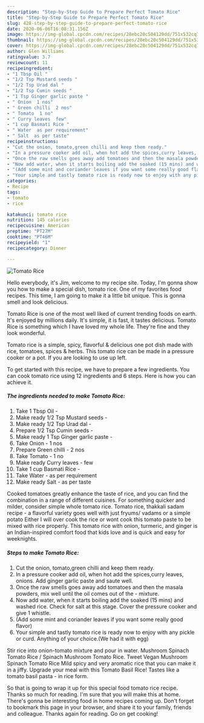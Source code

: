 ```yaml
---
description: "Step-by-Step Guide to Prepare Perfect Tomato Rice"
title: "Step-by-Step Guide to Prepare Perfect Tomato Rice"
slug: 428-step-by-step-guide-to-prepare-perfect-tomato-rice
date: 2020-06-06T16:08:31.156Z
image: https://img-global.cpcdn.com/recipes/28ebc20c504129dd/751x532cq70/tomato-rice-recipe-main-photo.jpg
thumbnail: https://img-global.cpcdn.com/recipes/28ebc20c504129dd/751x532cq70/tomato-rice-recipe-main-photo.jpg
cover: https://img-global.cpcdn.com/recipes/28ebc20c504129dd/751x532cq70/tomato-rice-recipe-main-photo.jpg
author: Glen Williams
ratingvalue: 3.7
reviewcount: 11
recipeingredient:
- "1 Tbsp Oil "
- "1/2 Tsp Mustard seeds "
- "1/2 Tsp Urad dal "
- "1/2 Tsp Cumin seeds "
- "1 Tsp Ginger garlic paste "
- " Onion  1 nos"
- " Green chilli  2 nos"
- " Tomato  1 no"
- " Curry leaves  few"
- "1 cup Basmati Rice "
- " Water  as per requirement"
- " Salt  as per taste"
recipeinstructions:
- "Cut the onion, tomato,green chilli and keep them ready."
- "In a pressure cooker add oil, when hot add the spices,curry leaves, onions. Add ginger garlic paste and saute well."
- "Once the raw smells goes away add tomatoes and then the masala powders, mix well until the oil comes out of the   mixture."
- "Now add water, when it starts boiling add the soaked (15 mins) and washed rice. Check for salt at this stage. Cover the pressure cooker and give 1 whistle."
- "(Add some mint and coriander leaves if you want some really good flavor)"
- "Your simple and tastly tomato rice is ready now to enjoy with any pickle or curd. Anything of your choice.(We had it with egg)"
categories:
- Recipe
tags:
- tomato
- rice

katakunci: tomato rice 
nutrition: 145 calories
recipecuisine: American
preptime: "PT27M"
cooktime: "PT46M"
recipeyield: "1"
recipecategory: Dinner

---
```



![Tomato Rice](https://img-global.cpcdn.com/recipes/28ebc20c504129dd/751x532cq70/tomato-rice-recipe-main-photo.jpg)

Hello everybody, it's Jim, welcome to my recipe site. Today, I'm gonna show you how to make a special dish, tomato rice. One of my favorites food recipes. This time, I am going to make it a little bit unique. This is gonna smell and look delicious.

Tomato Rice is one of the most well liked of current trending foods on earth. It's enjoyed by millions daily. It's simple, it is fast, it tastes delicious. Tomato Rice is something which I have loved my whole life. They're fine and they look wonderful.

Tomato rice is a simple, spicy, flavorful &amp; delicious one pot dish made with rice, tomatoes, spices &amp; herbs. This tomato rice can be made in a pressure cooker or a pot. If you are looking to use up left.


To get started with this recipe, we have to prepare a few ingredients. You can cook tomato rice using 12 ingredients and 6 steps. Here is how you can achieve it.

<!--inarticleads1-->

##### The ingredients needed to make Tomato Rice:

1. Take 1 Tbsp Oil -
1. Make ready 1/2 Tsp Mustard seeds -
1. Make ready 1/2 Tsp Urad dal -
1. Prepare 1/2 Tsp Cumin seeds -
1. Make ready 1 Tsp Ginger garlic paste -
1. Take  Onion - 1 nos
1. Prepare  Green chilli - 2 nos
1. Take  Tomato - 1 no
1. Make ready  Curry leaves - few
1. Take 1 cup Basmati Rice -
1. Take  Water - as per requirement
1. Make ready  Salt - as per taste


Cooked tomatoes greatly enhance the taste of rice, and you can find the combination in a range of different cuisines. For something quicker and milder, consider simple whole tomato rice. Tomato rice, thakkali sadam recipe - a flavorful variety goes well with just fryums/ vadams or a simple potato Either I will over cook the rice or wont cook this tomato paste to be mixed with rice properly. This tomato rice with onion, turmeric, and ginger is an Indian-inspired comfort food that kids love and is quick and easy for weeknights. 

<!--inarticleads2-->

##### Steps to make Tomato Rice:

1. Cut the onion, tomato,green chilli and keep them ready.
1. In a pressure cooker add oil, when hot add the spices,curry leaves, onions. Add ginger garlic paste and saute well.
1. Once the raw smells goes away add tomatoes and then the masala powders, mix well until the oil comes out of the  -  mixture.
1. Now add water, when it starts boiling add the soaked (15 mins) and washed rice. Check for salt at this stage. Cover the pressure cooker and give 1 whistle.
1. (Add some mint and coriander leaves if you want some really good flavor)
1. Your simple and tastly tomato rice is ready now to enjoy with any pickle or curd. Anything of your choice.(We had it with egg)


Stir rice into onion-tomato mixture and pour in water. Mushroom Spinach Tomato Rice / Spinach Mushroom Tomato Rice. Tweet Vegan Mushroom Spinach Tomato Rice Mild spicy and very aromatic rice that you can make it in a jiffy. Upgrade your meal with this Tomato Basil Rice! Tastes like a tomato basil pasta - in rice form. 

So that is going to wrap it up for this special food tomato rice recipe. Thanks so much for reading. I'm sure that you will make this at home. There's gonna be interesting food in home recipes coming up. Don't forget to bookmark this page in your browser, and share it to your family, friends and colleague. Thanks again for reading. Go on get cooking!
